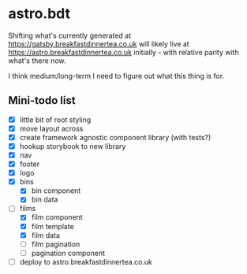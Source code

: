 # astro.bdt

Shifting what's currently generated at https://gatsby.breakfastdinnertea.co.uk will likely live at https://astro.breakfastdinnertea.co.uk initially - with relative parity with what's there now.

I think medium/long-term I need to figure out what this thing is for.

## Mini-todo list

- [x] little bit of root styling
- [x] move layout across
- [x] create framework agnostic component library (with tests?)
- [x] hookup storybook to new library
- [x] nav
- [x] footer
- [x] logo
- [x] bins
  - [x] bin component
  - [x] bin data
- [ ] films
  - [x] film component
  - [x] film template
  - [x] film data
  - [ ] film pagination
  - [ ] pagination component
- [ ] deploy to astro.breakfastdinnertea.co.uk
